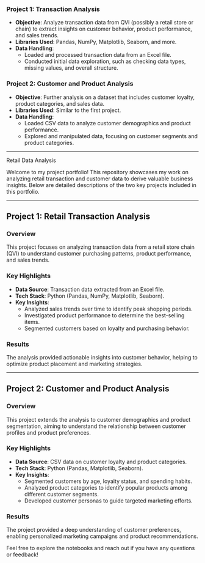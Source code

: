 
### Project 1: Transaction Analysis
- **Objective**: Analyze transaction data from QVI (possibly a retail store or chain) to extract insights on customer behavior, product performance, and sales trends.
- **Libraries Used**: Pandas, NumPy, Matplotlib, Seaborn, and more.
- **Data Handling**: 
  - Loaded and processed transaction data from an Excel file.
  - Conducted initial data exploration, such as checking data types, missing values, and overall structure.
  
### Project 2: Customer and Product Analysis
- **Objective**: Further analysis on a dataset that includes customer loyalty, product categories, and sales data.
- **Libraries Used**: Similar to the first project.
- **Data Handling**:
  - Loaded CSV data to analyze customer demographics and product performance.
  - Explored and manipulated data, focusing on customer segments and product categories.
---
 Retail Data Analysis

Welcome to my project portfolio! This repository showcases my work on analyzing retail transaction and customer data to derive valuable business insights. Below are detailed descriptions of the two key projects included in this portfolio.

---

## Project 1: Retail Transaction Analysis

### Overview
This project focuses on analyzing transaction data from a retail store chain (QVI) to understand customer purchasing patterns, product performance, and sales trends.

### Key Highlights
- **Data Source**: Transaction data extracted from an Excel file.
- **Tech Stack**: Python (Pandas, NumPy, Matplotlib, Seaborn).
- **Key Insights**:
  - Analyzed sales trends over time to identify peak shopping periods.
  - Investigated product performance to determine the best-selling items.
  - Segmented customers based on loyalty and purchasing behavior.

### Results
The analysis provided actionable insights into customer behavior, helping to optimize product placement and marketing strategies.


---

## Project 2: Customer and Product Analysis

### Overview
This project extends the analysis to customer demographics and product segmentation, aiming to understand the relationship between customer profiles and product preferences.

### Key Highlights
- **Data Source**: CSV data on customer loyalty and product categories.
- **Tech Stack**: Python (Pandas, Matplotlib, Seaborn).
- **Key Insights**:
  - Segmented customers by age, loyalty status, and spending habits.
  - Analyzed product categories to identify popular products among different customer segments.
  - Developed customer personas to guide targeted marketing efforts.

### Results
The project provided a deep understanding of customer preferences, enabling personalized marketing campaigns and product recommendations.




Feel free to explore the notebooks and reach out if you have any questions or feedback!

